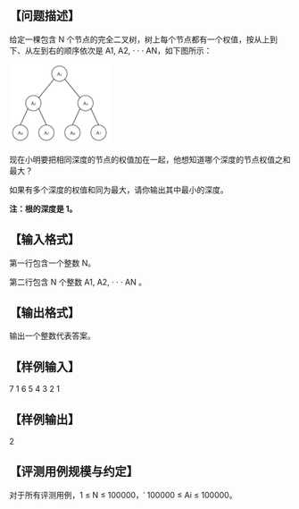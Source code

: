 ## 【问题描述】

给定一棵包含 N 个节点的完全二叉树，树上每个节点都有一个权值，按从上到下、从左到右的顺序依次是 A1, A2, · · · AN，如下图所示：

![](p1.png)

现在小明要把相同深度的节点的权值加在一起，他想知道哪个深度的节点权值之和最大？

如果有多个深度的权值和同为最大，请你输出其中最小的深度。

**注：根的深度是 1。**

## 【输入格式】

第一行包含一个整数 N。

第二行包含 N 个整数 A1, A2, · · · AN 。

## 【输出格式】

输出一个整数代表答案。

## 【样例输入】

7
1 6 5 4 3 2 1

## 【样例输出】

2

## 【评测用例规模与约定】

对于所有评测用例，1 ≤ N ≤ 100000，ˈ 100000 ≤ Ai ≤ 100000。